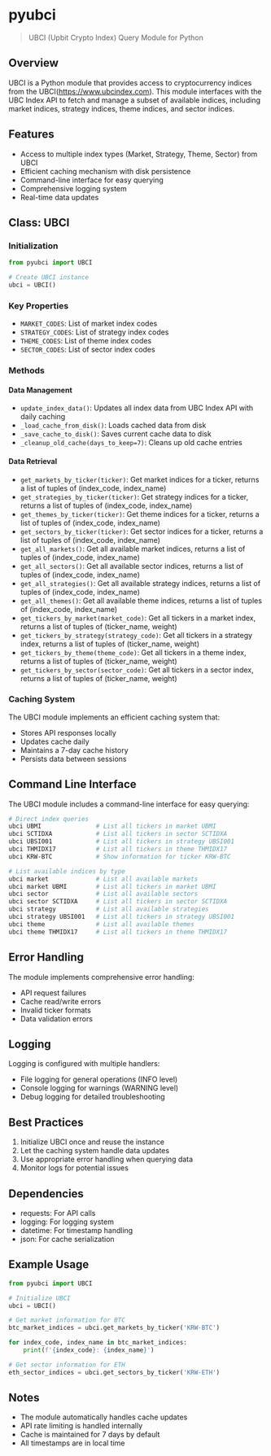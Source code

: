 # pyubci
> UBCI (Upbit Crypto Index) Query Module for Python

## Overview
UBCI is a Python module that provides access to cryptocurrency indices from the UBCI(https://www.ubcindex.com). This module interfaces with the UBC Index API to fetch and manage a subset of available indices, including market indices, strategy indices, theme indices, and sector indices.

## Features
- Access to multiple index types (Market, Strategy, Theme, Sector) from UBCI
- Efficient caching mechanism with disk persistence
- Command-line interface for easy querying
- Comprehensive logging system
- Real-time data updates

## Class: UBCI

### Initialization
```python
from pyubci import UBCI

# Create UBCI instance
ubci = UBCI()
```

### Key Properties
- `MARKET_CODES`: List of market index codes
- `STRATEGY_CODES`: List of strategy index codes
- `THEME_CODES`: List of theme index codes
- `SECTOR_CODES`: List of sector index codes

### Methods

#### Data Management
- `update_index_data()`: Updates all index data from UBC Index API with daily caching
- `_load_cache_from_disk()`: Loads cached data from disk
- `_save_cache_to_disk()`: Saves current cache data to disk
- `_cleanup_old_cache(days_to_keep=7)`: Cleans up old cache entries

#### Data Retrieval
- `get_markets_by_ticker(ticker)`: Get market indices for a ticker, returns a list of tuples of (index_code, index_name)
- `get_strategies_by_ticker(ticker)`: Get strategy indices for a ticker, returns a list of tuples of (index_code, index_name)
- `get_themes_by_ticker(ticker)`: Get theme indices for a ticker, returns a list of tuples of (index_code, index_name)
- `get_sectors_by_ticker(ticker)`: Get sector indices for a ticker, returns a list of tuples of (index_code, index_name)
- `get_all_markets()`: Get all available market indices, returns a list of tuples of (index_code, index_name)
- `get_all_sectors()`: Get all available sector indices, returns a list of tuples of (index_code, index_name)
- `get_all_strategies()`: Get all available strategy indices, returns a list of tuples of (index_code, index_name)
- `get_all_themes()`: Get all available theme indices, returns a list of tuples of (index_code, index_name)
- `get_tickers_by_market(market_code)`: Get all tickers in a market index, returns a list of tuples of (ticker_name, weight)
- `get_tickers_by_strategy(strategy_code)`: Get all tickers in a strategy index, returns a list of tuples of (ticker_name, weight)
- `get_tickers_by_theme(theme_code)`: Get all tickers in a theme index, returns a list of tuples of (ticker_name, weight)
- `get_tickers_by_sector(sector_code)`: Get all tickers in a sector index, returns a list of tuples of (ticker_name, weight)

### Caching System
The UBCI module implements an efficient caching system that:
- Stores API responses locally
- Updates cache daily
- Maintains a 7-day cache history
- Persists data between sessions

## Command Line Interface

The UBCI module includes a command-line interface for easy querying:

```bash
# Direct index queries
ubci UBMI               # List all tickers in market UBMI
ubci SCTIDXA            # List all tickers in sector SCTIDXA
ubci UBSI001            # List all tickers in strategy UBSI001
ubci THMIDX17           # List all tickers in theme THMIDX17
ubci KRW-BTC            # Show information for ticker KRW-BTC

# List available indices by type
ubci market             # List all available markets
ubci market UBMI        # List all tickers in market UBMI
ubci sector             # List all available sectors
ubci sector SCTIDXA     # List all tickers in sector SCTIDXA
ubci strategy           # List all available strategies
ubci strategy UBSI001   # List all tickers in strategy UBSI001
ubci theme              # List all available themes
ubci theme THMIDX17     # List all tickers in theme THMIDX17
```

## Error Handling
The module implements comprehensive error handling:
- API request failures
- Cache read/write errors
- Invalid ticker formats
- Data validation errors

## Logging
Logging is configured with multiple handlers:
- File logging for general operations (INFO level)
- Console logging for warnings (WARNING level)
- Debug logging for detailed troubleshooting

## Best Practices
1. Initialize UBCI once and reuse the instance
2. Let the caching system handle data updates
3. Use appropriate error handling when querying data
4. Monitor logs for potential issues

## Dependencies
- requests: For API calls
- logging: For logging system
- datetime: For timestamp handling
- json: For cache serialization

## Example Usage

```python
from pyubci import UBCI

# Initialize UBCI
ubci = UBCI()

# Get market information for BTC
btc_market_indices = ubci.get_markets_by_ticker('KRW-BTC')

for index_code, index_name in btc_market_indices:
    print(f'{index_code}: {index_name}')

# Get sector information for ETH
eth_sector_indices = ubci.get_sectors_by_ticker('KRW-ETH')

```

## Notes
- The module automatically handles cache updates
- API rate limiting is handled internally
- Cache is maintained for 7 days by default
- All timestamps are in local time